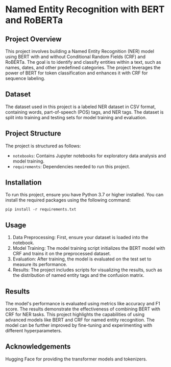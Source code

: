 # Named Entity Recognition with BERT and RoBERTa

## Project Overview

This project involves building a Named Entity Recognition (NER) model using BERT with and without Conditional Random Fields (CRF) and RoBERTa. The goal is to identify and classify entities within a text, such as names, dates, and other predefined categories. The project leverages the power of BERT for token classification and enhances it with CRF for sequence labeling.

## Dataset

The dataset used in this project is a labeled NER dataset in CSV format, containing words, part-of-speech (POS) tags, and NER tags. The dataset is split into training and testing sets for model training and evaluation.

## Project Structure

The project is structured as follows:

- `notebooks`: Contains Jupyter notebooks for exploratory data analysis and model training.
- `requirements`: Dependencies needed to run this project.

## Installation

To run this project, ensure you have Python 3.7 or higher installed. You can install the required packages using the following command:
```
pip install -r requirements.txt
```

## Usage
1. Data Preprocessing: First, ensure your dataset is loaded into the notebook.
2. Model Training: The model training script initializes the BERT model with CRF and trains it on the preprocessed dataset.
3. Evaluation: After training, the model is evaluated on the test set to measure its performance.
4. Results: The project includes scripts for visualizing the results, such as the distribution of named entity tags and the confusion matrix.

## Results
The model's performance is evaluated using metrics like accuracy and F1 score. The results demonstrate the effectiveness of combining BERT with CRF for NER tasks. This project highlights the capabilities of using advanced models like BERT and CRF for named entity recognition. The model can be further improved by fine-tuning and experimenting with different hyperparameters.

## Acknowledgements
Hugging Face for providing the transformer models and tokenizers.
